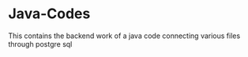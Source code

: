 # Java-Codes
This contains the backend work of a java code connecting various files through postgre sql
